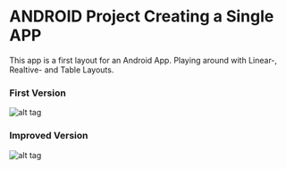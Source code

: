 # ANDROID Project Creating a Single APP


This app is a first layout for an Android App. Playing around with Linear-, Realtive- and Table Layouts.

### First Version

![alt tag](https://github.com/norisg/android_project_1/app.png)

### Improved Version

![alt tag](https://github.com/norisg/android_project_1/Improved.png)
